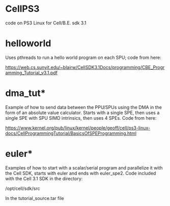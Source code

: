 # CellPS3
code on PS3 Linux for Cell/B.E. sdk 3.1

# helloworld
Uses pthreads to run a hello world program on each SPU; code from here:

  https://web.cs.sunyit.edu/~blairw/CellSDK3.1Docs/programming/CBE_Programming_Tutorial_v3.1.pdf

# dma_tut*
Example of how to send data between the PPU/SPUs using the DMA in the form of an absolute value calculator.
Starts with a single SPE, then uses a single SPE with SPU SIMD intrinsics, then uses 4 SPEs. Code from here:

  https://www.kernel.org/pub/linux/kernel/people/geoff/cell/ps3-linux-docs/CellProgrammingTutorial/BasicsOfSPEProgramming.html

# euler*
Examples of how to start with a scalar/serial program and parallelize it with the Cell SDK, starts with euler and ends 
with euler_spe2. Code included with the Cell 3.1 SDK in the directory:

  /opt/cell/sdk/src
  
In the tutorial_source.tar file
